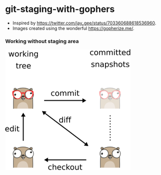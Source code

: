 

# git-staging-with-gophers

- Inspired by https://twitter.com/jay_gee/status/703360688618536960.
- Images created using the wonderful https://gopherize.me/.


### Working without staging area

<img src="without-staging.png" width="400px">
